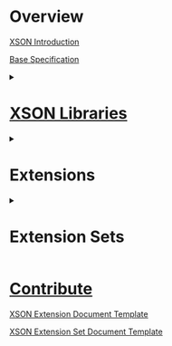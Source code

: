 # Overview
[XSON Introduction](README)

[Base Specification](XSON-Base-Specification)

<details><summary><h1><a href="XSON-Standardized-Libraries-List">XSON Libraries</a></h1></summary>

<a href="XSON-Standardized-Libraries-List#CC">C/C++</a>

<a href="XSON-Standardized-Libraries-List#C">C#</a>

<a href="XSON-Standardized-Libraries-List#Java">Java</a>

<a href="XSON-Standardized-Libraries-List#Python">Python</a>

<a href="XSON-Standardized-Libraries-List#Rust">Rust</a>


</details>


<details><summary><h1>Extensions</h1></summary>

[XLE-0: Schema Files](XLE%E2%80%900%EA%9E%89-Schema-Files)<br>
[XLE-1: Omit Key-Value Separator](XLE%E2%80%901%EA%9E%89-Omit-Key%E2%80%90Value-Separator)<br>
[XLE-2: Equals as Key-Value Separator](XLE%E2%80%902%EA%9E%89-Equals-as-Key%E2%80%90Value-Separator)<br>
[XLE-3: All Value Types in Arrays](XLE%E2%80%903%EA%9E%89-All-Value-Types-in-Arrays)</a><br>
[XLE-4: Escaped Characters](XLE%E2%80%904%EA%9E%89-Escaped-Characters)<br>
[XLE-5: Commas After Values](XLE%E2%80%905%EA%9E%89-Commas-After-Values)<br>
[XLE-6: Quoted Strings](XLE%E2%80%906%EA%9E%89-Quoted-Strings)<br>
[XLE-7: Root-Level Object or Array](XLE%E2%80%907%EA%9E%89-Root%E2%80%90Level-Object-or-Array)<br>
[XLE-8: Headers for Objects](XLE%E2%80%908%EA%9E%89-Headers-for-Objects)<br>
[XLE-9: Alternate Comment Characters](XLE%E2%80%909%EA%9E%89-Alternate-Comment-Characters)<br>

</details>


<details><summary><h1>Extension Sets</h1></summary>

[//]: # (<a href="">qol</a><br>)
[//]: # (<a href="">qol-1.1</a>)

[ini](Extension-Set-`ini`)

[json](Extension-Set-`json`)

[toml](Extension-Set-`toml`)

[//]: # (<a href="">yaml</a>)
</details>




# [Contribute](Contribution-Guidelines)

[XSON Extension Document Template](XSON-Extension-Document-Template)

[XSON Extension Set Document Template](XSON-Extension-Set-Document-Template)
